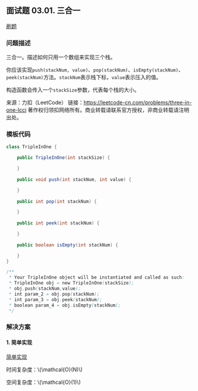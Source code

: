 <script src="https://cdn.bootcss.com/mathjax/2.7.7/MathJax.js?config=TeX-AMS-MML_HTMLorMML"></script>

## 面试题 03.01. 三合一

[刷题](qu0301/solu/Solution.java)

### 问题描述

三合一。描述如何只用一个数组来实现三个栈。

你应该实现`push(stackNum, value)`、`pop(stackNum)`、`isEmpty(stackNum)`、`peek(stackNum)`方法。`stackNum`表示栈下标，`value`表示压入的值。

构造函数会传入一个`stackSize`参数，代表每个栈的大小。

来源：力扣（LeetCode）
链接：https://leetcode-cn.com/problems/three-in-one-lcci
著作权归领扣网络所有。商业转载请联系官方授权，非商业转载请注明出处。

### 模板代码

``` java
class TripleInOne {

    public TripleInOne(int stackSize) {

    }
    
    public void push(int stackNum, int value) {

    }
    
    public int pop(int stackNum) {

    }
    
    public int peek(int stackNum) {

    }
    
    public boolean isEmpty(int stackNum) {

    }
}

/**
 * Your TripleInOne object will be instantiated and called as such:
 * TripleInOne obj = new TripleInOne(stackSize);
 * obj.push(stackNum,value);
 * int param_2 = obj.pop(stackNum);
 * int param_3 = obj.peek(stackNum);
 * boolean param_4 = obj.isEmpty(stackNum);
 */
```

### 解决方案

#### 1. 简单实现

[简单实现](qu0301/solu1/Solution.java)

时间复杂度：\\(\mathcal{O}(N)\\)

空间复杂度：\\(\mathcal{O}(1)\\)

